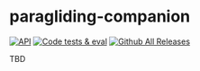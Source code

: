 # paragliding-companion

[![API](https://img.shields.io/badge/API-26%2B-brightgreen.svg?style=flat)](https://android-arsenal.com/api?level=26)
[![Code tests & eval](https://github.com/d4rken/paragliding-companion/actions/workflows/code-checks.yml/badge.svg)](https://github.com/d4rken/paragliding-companion/actions/workflows/code-checks.yml)
[![Github All Releases](https://img.shields.io/github/downloads/d4rken/paragliding-companion/total.svg)]()

TBD